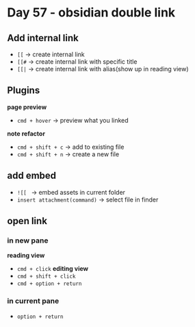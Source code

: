 <!--
 * @Author: Ada J
 * @Date: 2022-08-07 14:48:16
 * @LastEditTime: 2022-08-10 22:32:57
 * @Description: 
-->
# Day 57 - obsidian double link

## Add internal link
* `[[` -> create internal link
* `[[#` -> create internal link with specific title
* `[[|` -> create internal link with alias(show up in reading view)

## Plugins
**page preview**
* `cmd + hover` -> preview what you linked

**note refactor**
* `cmd + shift + c` -> add to existing file
* `cmd + shift + n` -> create a new file


## add embed
* `![[ ` -> embed assets in current folder
* `insert attachment(command)` -> select file in finder

## open link 
### in new pane
**reading view** 
* `cmd + click`
**editing view**
* `cmd + shift + click`
* `cmd + option + return`
### in current pane
* `option + return`
